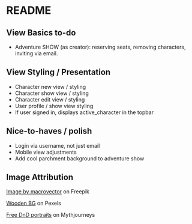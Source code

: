 # README

## View Basics to-do
* Adventure SHOW (as creator): reserving seats, removing characters, inviting via email.

## View Styling / Presentation
* Character new view / styling
* Character show view / styling
* Character edit view / styling
* User profile / show view styling
* If user signed in, displays active_character in the topbar

## Nice-to-haves / polish
* Login via username, not just email
* Mobile view adjustments
* Add cool parchment background to adventure show

## Image Attribution
<a href="https://www.freepik.com/free-vector/computer-games-colorful-elements-cartoon-set_4282638.htm#query=pixel%20art%20dungeon&position=16&from_view=search&track=ais">Image by macrovector</a> on Freepik

<a href="https://www.pexels.com/photo/close-up-of-wooden-plank-326311/">Wooden BG</a> on Pexels

<a href="https://mythjourneys.com/gallery/dungeons-and-dragons/free-dnd-character-art/">Free DnD portraits</a> on Mythjourneys

